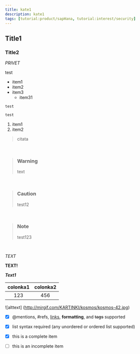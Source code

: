 ```yaml
---
title: kate1
description: kate1
tags: [tutorial:product/sapHana, tutorial:interest/security]
---
```

## Title1
### Title2

*PRIVET*

test

* item1
* item2
* item3
    * item31

```
test
```

``` javascript
test
```

1. item1
2. item2

> citata 

&nbsp;

>### Warning
> text

&nbsp;

>### Caution
> test12

&nbsp;

>### Note
> test123

&nbsp;

*TEXT*

**TEXT!**

***Text1***

colonka1|colonka2
:--------:|:--------:
123 |456

![alttext] (http://mirgif.com/KARTINKI/kosmos/kosmos-42.jpg)

- [x] @mentions, #refs, [links](), **formatting**, and <del>tags</del> supported
- [x] list syntax required (any unordered or ordered list supported)
- [x] this is a complete item
- [ ] this is an incomplete item

